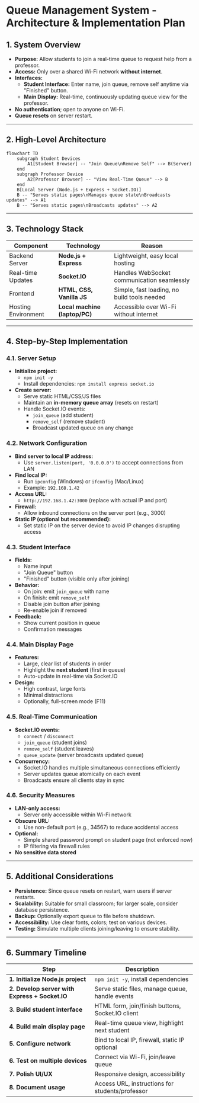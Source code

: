 # Queue Management System - Architecture & Implementation Plan

## 1. System Overview

- **Purpose:** Allow students to join a real-time queue to request help from a professor.
- **Access:** Only over a shared Wi-Fi network **without internet**.
- **Interfaces:**
  - **Student Interface:** Enter name, join queue, remove self anytime via "Finished" button.
  - **Main Display:** Real-time, continuously updating queue view for the professor.
- **No authentication**; open to anyone on Wi-Fi.
- **Queue resets** on server restart.

---

## 2. High-Level Architecture

```mermaid
flowchart TD
    subgraph Student Devices
        A1[Student Browser] -- "Join Queue\nRemove Self" --> B(Server)
    end
    subgraph Professor Device
        A2[Professor Browser] -- "View Real-Time Queue" --> B
    end
    B[Local Server (Node.js + Express + Socket.IO)]
    B -- "Serves static pages\nManages queue state\nBroadcasts updates" --> A1
    B -- "Serves static pages\nBroadcasts updates" --> A2
```

---

## 3. Technology Stack

| Component            | Technology                     | Reason                                         |
|----------------------|--------------------------------|------------------------------------------------|
| Backend Server       | **Node.js + Express**          | Lightweight, easy local hosting                |
| Real-time Updates    | **Socket.IO**                  | Handles WebSocket communication seamlessly     |
| Frontend             | **HTML, CSS, Vanilla JS**      | Simple, fast loading, no build tools needed    |
| Hosting Environment  | **Local machine (laptop/PC)**  | Accessible over Wi-Fi without internet         |

---

## 4. Step-by-Step Implementation

### 4.1. Server Setup

- **Initialize project:**
  - `npm init -y`
  - Install dependencies: `npm install express socket.io`
- **Create server:**
  - Serve static HTML/CSS/JS files
  - Maintain an **in-memory queue array** (resets on restart)
  - Handle Socket.IO events:
    - `join_queue` (add student)
    - `remove_self` (remove student)
    - Broadcast updated queue on any change

### 4.2. Network Configuration

- **Bind server to local IP address:**
  - Use `server.listen(port, '0.0.0.0')` to accept connections from LAN
- **Find local IP:**
  - Run `ipconfig` (Windows) or `ifconfig` (Mac/Linux)
  - Example: `192.168.1.42`
- **Access URL:**
  - `http://192.168.1.42:3000` (replace with actual IP and port)
- **Firewall:**
  - Allow inbound connections on the server port (e.g., 3000)
- **Static IP (optional but recommended):**
  - Set static IP on the server device to avoid IP changes disrupting access

### 4.3. Student Interface

- **Fields:**
  - Name input
  - "Join Queue" button
  - "Finished" button (visible only after joining)
- **Behavior:**
  - On join: emit `join_queue` with name
  - On finish: emit `remove_self`
  - Disable join button after joining
  - Re-enable join if removed
- **Feedback:**
  - Show current position in queue
  - Confirmation messages

### 4.4. Main Display Page

- **Features:**
  - Large, clear list of students in order
  - Highlight the **next student** (first in queue)
  - Auto-update in real-time via Socket.IO
- **Design:**
  - High contrast, large fonts
  - Minimal distractions
  - Optionally, full-screen mode (F11)

### 4.5. Real-Time Communication

- **Socket.IO events:**
  - `connect` / `disconnect`
  - `join_queue` (student joins)
  - `remove_self` (student leaves)
  - `queue_update` (server broadcasts updated queue)
- **Concurrency:**
  - Socket.IO handles multiple simultaneous connections efficiently
  - Server updates queue atomically on each event
  - Broadcasts ensure all clients stay in sync

### 4.6. Security Measures

- **LAN-only access:**
  - Server only accessible within Wi-Fi network
- **Obscure URL:**
  - Use non-default port (e.g., 34567) to reduce accidental access
- **Optional:**
  - Simple shared password prompt on student page (not enforced now)
  - IP filtering via firewall rules
- **No sensitive data stored**

---

## 5. Additional Considerations

- **Persistence:** Since queue resets on restart, warn users if server restarts.
- **Scalability:** Suitable for small classroom; for larger scale, consider database persistence.
- **Backup:** Optionally export queue to file before shutdown.
- **Accessibility:** Use clear fonts, colors; test on various devices.
- **Testing:** Simulate multiple clients joining/leaving to ensure stability.

---

## 6. Summary Timeline

| Step                                    | Description                                    |
|-----------------------------------------|------------------------------------------------|
| **1. Initialize Node.js project**       | `npm init -y`, install dependencies            |
| **2. Develop server with Express + Socket.IO** | Serve static files, manage queue, handle events |
| **3. Build student interface**          | HTML form, join/finish buttons, Socket.IO client|
| **4. Build main display page**          | Real-time queue view, highlight next student   |
| **5. Configure network**                | Bind to local IP, firewall, static IP optional |
| **6. Test on multiple devices**         | Connect via Wi-Fi, join/leave queue            |
| **7. Polish UI/UX**                     | Responsive design, accessibility               |
| **8. Document usage**                   | Access URL, instructions for students/professor|